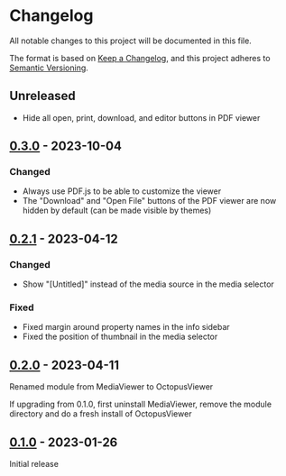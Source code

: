 # Changelog

All notable changes to this project will be documented in this file.

The format is based on [Keep a Changelog](https://keepachangelog.com/en/1.0.0/),
and this project adheres to [Semantic Versioning](https://semver.org/spec/v2.0.0.html).

## Unreleased

- Hide all open, print, download, and editor buttons in PDF viewer

## [0.3.0] - 2023-10-04

### Changed

- Always use PDF.js to be able to customize the viewer
- The "Download" and "Open File" buttons of the PDF viewer are now hidden by
  default (can be made visible by themes)

## [0.2.1] - 2023-04-12

### Changed

- Show "[Untitled]" instead of the media source in the media selector

### Fixed

- Fixed margin around property names in the info sidebar
- Fixed the position of thumbnail in the media selector

## [0.2.0] - 2023-04-11

Renamed module from MediaViewer to OctopusViewer

If upgrading from 0.1.0, first uninstall MediaViewer, remove the module
directory and do a fresh install of OctopusViewer

## [0.1.0] - 2023-01-26

Initial release

[0.3.0]: https://github.com/biblibre/omeka-s-module-OctopusViewer/releases/tag/v0.3.0
[0.2.1]: https://github.com/biblibre/omeka-s-module-OctopusViewer/releases/tag/v0.2.1
[0.2.0]: https://github.com/biblibre/omeka-s-module-OctopusViewer/releases/tag/v0.2.0
[0.1.0]: https://github.com/biblibre/omeka-s-module-OctopusViewer/releases/tag/v0.1.0
